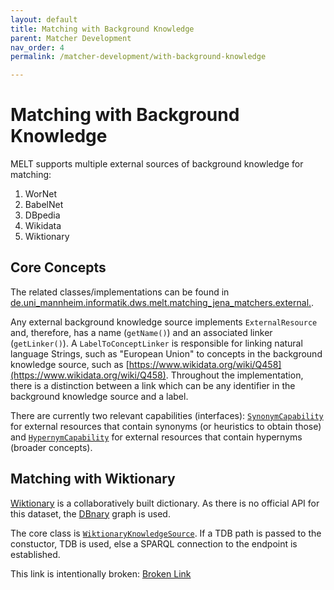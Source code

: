```yaml
---
layout: default
title: Matching with Background Knowledge
parent: Matcher Development
nav_order: 4
permalink: /matcher-development/with-background-knowledge

---
```


# Matching with Background Knowledge
MELT supports multiple external sources of background knowledge for matching:
1. WorNet
2. BabelNet
3. DBpedia
4. Wikidata
5. Wiktionary

## Core Concepts
The related classes/implementations can be found in [de.uni_mannheim.informatik.dws.melt.matching_jena_matchers.external.](https://github.com/dwslab/melt/tree/master/matching-jena-matchers/src/main/java/de/uni_mannheim/informatik/dws/melt/matching_jena_matchers/external).

Any external background knowledge source implements `ExternalResource` and, therefore, has a name (`getName()`) and an associated linker (`getLinker()`). A `LabelToConceptLinker` is responsible for linking natural language Strings, such as "European Union" to concepts in the background knowledge source, such as [https://www.wikidata.org/wiki/Q458](https://www.wikidata.org/wiki/Q458). Throughout the implementation, there is a distinction between a link which can be any identifier in the background knowledge source and a label.

There are currently two relevant capabilities (interfaces): [`SynonymCapability`]() for external resources that contain synonyms (or heuristics to obtain those) and [`HypernymCapability`]() for external resources that contain hypernyms (broader concepts).


## Matching with Wiktionary
[Wiktionary](https://www.wiktionary.org/) is a collaboratively built dictionary. As there is no official API for this dataset, the [DBnary](http://kaiko.getalp.org/about-dbnary/) graph is used.

The core class is [`WiktionaryKnowledgeSource`](). If a TDB path is passed to the constuctor, TDB is used, else a SPARQL connection to the endpoint is established.

This link is intentionally broken: [Broken Link](https://github.com/dwslab/melt/tree/master/matching-eval/does_not_exist.java)